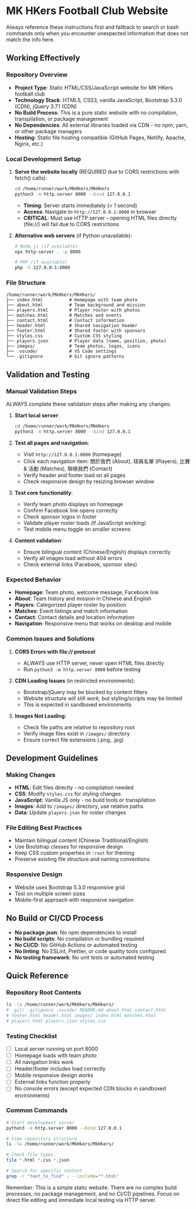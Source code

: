 # MK HKers Football Club Website

Always reference these instructions first and fallback to search or bash commands only when you encounter unexpected information that does not match the info here.

## Working Effectively

### Repository Overview
- **Project Type**: Static HTML/CSS/JavaScript website for MK HKers football club
- **Technology Stack**: HTML5, CSS3, vanilla JavaScript, Bootstrap 5.3.0 (CDN), jQuery 3.7.1 (CDN)
- **No Build Process**: This is a pure static website with no compilation, transpilation, or package management
- **No Dependencies**: All external libraries loaded via CDN - no npm, yarn, or other package managers
- **Hosting**: Static file hosting compatible (GitHub Pages, Netlify, Apache, Nginx, etc.)

### Local Development Setup
1. **Serve the website locally** (REQUIRED due to CORS restrictions with fetch() calls):
   ```bash
   cd /home/runner/work/MkHkers/MkHkers
   python3 -m http.server 8000 --bind 127.0.0.1
   ```
   - **Timing**: Server starts immediately (< 1 second)
   - **Access**: Navigate to `http://127.0.0.1:8000` in browser
   - **CRITICAL**: Must use HTTP server - opening HTML files directly (file://) will fail due to CORS restrictions

2. **Alternative web servers** (if Python unavailable):
   ```bash
   # Node.js (if available)
   npx http-server . -p 8000
   
   # PHP (if available)
   php -S 127.0.0.1:8000
   ```

### File Structure
```
/home/runner/work/MkHkers/MkHkers/
├── index.html          # Homepage with team photo
├── about.html          # Team background and mission
├── players.html        # Player roster with photos
├── matches.html        # Matches and events
├── contact.html        # Contact information
├── header.html         # Shared navigation header
├── footer.html         # Shared footer with sponsors
├── styles.css          # Custom CSS styling
├── players.json        # Player data (name, position, photo)
├── images/             # Team photos, logos, icons
├── .vscode/            # VS Code settings
└── .gitignore          # Git ignore patterns
```

## Validation and Testing

### Manual Validation Steps
ALWAYS complete these validation steps after making any changes:

1. **Start local server**:
   ```bash
   cd /home/runner/work/MkHkers/MkHkers
   python3 -m http.server 8000 --bind 127.0.0.1
   ```

2. **Test all pages and navigation**:
   - Visit `http://127.0.0.1:8000` (homepage)
   - Click each navigation item: 關於我們 (About), 球員名單 (Players), 比賽 & 活動 (Matches), 聯絡我們 (Contact)
   - Verify header and footer load on all pages
   - Check responsive design by resizing browser window

3. **Test core functionality**:
   - Verify team photo displays on homepage
   - Confirm Facebook link opens correctly
   - Check sponsor logos in footer
   - Validate player roster loads (if JavaScript working)
   - Test mobile menu toggle on smaller screens

4. **Content validation**:
   - Ensure bilingual content (Chinese/English) displays correctly
   - Verify all images load without 404 errors
   - Check external links (Facebook, sponsor sites)

### Expected Behavior
- **Homepage**: Team photo, welcome message, Facebook link
- **About**: Team history and mission in Chinese and English
- **Players**: Categorized player roster by position
- **Matches**: Event listings and match information
- **Contact**: Contact details and location information
- **Navigation**: Responsive menu that works on desktop and mobile

### Common Issues and Solutions

1. **CORS Errors with file:// protocol**:
   - ALWAYS use HTTP server, never open HTML files directly
   - Run `python3 -m http.server 8000` before testing

2. **CDN Loading Issues** (in restricted environments):
   - Bootstrap/jQuery may be blocked by content filters
   - Website structure will still work, but styling/scripts may be limited
   - This is expected in sandboxed environments

3. **Images Not Loading**:
   - Check file paths are relative to repository root
   - Verify image files exist in `/images/` directory
   - Ensure correct file extensions (.png, .jpg)

## Development Guidelines

### Making Changes
- **HTML**: Edit files directly - no compilation needed
- **CSS**: Modify `styles.css` for styling changes
- **JavaScript**: Vanilla JS only - no build tools or transpilation
- **Images**: Add to `/images/` directory, use relative paths
- **Data**: Update `players.json` for roster changes

### File Editing Best Practices
- Maintain bilingual content (Chinese Traditional/English)
- Use Bootstrap classes for responsive design
- Keep CSS custom properties in `:root` for theming
- Preserve existing file structure and naming conventions

### Responsive Design
- Website uses Bootstrap 5.3.0 responsive grid
- Test on multiple screen sizes
- Mobile-first approach with responsive navigation

## No Build or CI/CD Process
- **No package.json**: No npm dependencies to install
- **No build scripts**: No compilation or bundling required
- **No CI/CD**: No GitHub Actions or automated testing
- **No linting**: No ESLint, Prettier, or code quality tools configured
- **No testing framework**: No unit tests or automated testing

## Quick Reference

### Repository Root Contents
```bash
ls -la /home/runner/work/MkHkers/MkHkers/
# .git/ .gitignore .vscode/ README.md about.html contact.html 
# footer.html header.html images/ index.html matches.html 
# players.html players.json styles.css
```

### Testing Checklist
- [ ] Local server running on port 8000
- [ ] Homepage loads with team photo
- [ ] All navigation links work
- [ ] Header/footer includes load correctly
- [ ] Mobile responsive design works
- [ ] External links function properly
- [ ] No console errors (except expected CDN blocks in sandboxed environments)

### Common Commands
```bash
# Start development server
python3 -m http.server 8000 --bind 127.0.0.1

# View repository structure  
ls -la /home/runner/work/MkHkers/MkHkers/

# Check file types
file *.html *.css *.json

# Search for specific content
grep -r "text_to_find" . --include="*.html"
```

Remember: This is a simple static website. There are no complex build processes, no package management, and no CI/CD pipelines. Focus on direct file editing and immediate local testing via HTTP server.